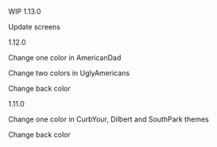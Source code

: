 WIP 1.13.0 

Update screens

1.12.0 

Change one color in AmericanDad 

Change two colors in UglyAmericans

Change back color

1.11.0

Change one color in CurbYour, Dilbert and SouthPark themes

Change back color
